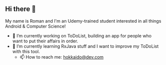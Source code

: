## Hi there 👋

My name is Roman and I'm an Udemy-trained student interested in all things Android & Computer Science!
- 🔭 I’m currently working on ToDoList, building an app for people who want to put their affairs in order.
- 🌱 I’m currently learning RxJava stuff and I want to improve my ToDoList with this tool.
  - 📫 How to reach me: hokkaido@dev.com
<!--
**HokkaidoDev/HokkaidoDev** is a ✨ _special_ ✨ repository because its `README.md` (this file) appears on your GitHub profile.

Here are some ideas to get you started:

- 🔭 I’m currently working on ...
- 🌱 I’m currently learning ...
- 👯 I’m looking to collaborate on ...
- 🤔 I’m looking for help with ...
- 💬 Ask me about ...
- 📫 How to reach me: ...
- 😄 Pronouns: ...
- ⚡ Fun fact: ...
-->
